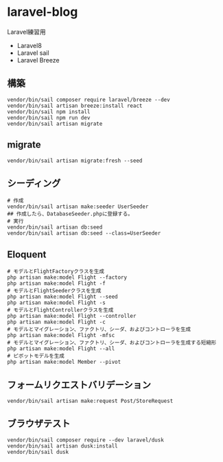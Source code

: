 # laravel-blog

Laravel練習用

- Laravel8
- Laravel sail
- Laravel Breeze

## 構築

```shell
vendor/bin/sail composer require laravel/breeze --dev
vendor/bin/sail artisan breeze:install react
vendor/bin/sail npm install
vendor/bin/sail npm run dev
vendor/bin/sail artisan migrate
```

## migrate

```shell
vendor/bin/sail artisan migrate:fresh --seed
```

## シーディング

```shell
# 作成
vendor/bin/sail artisan make:seeder UserSeeder
## 作成したら、DatabaseSeeder.phpに登録する。
# 実行
vendor/bin/sail artisan db:seed
vendor/bin/sail artisan db:seed --class=UserSeeder

```

## Eloquent

```shell
# モデルとFlightFactoryクラスを生成
php artisan make:model Flight --factory
php artisan make:model Flight -f
# モデルとFlightSeederクラスを生成
php artisan make:model Flight --seed
php artisan make:model Flight -s
# モデルとFlightControllerクラスを生成
php artisan make:model Flight --controller
php artisan make:model Flight -c
# モデルとマイグレーション、ファクトリ、シーダ、およびコントローラを生成
php artisan make:model Flight -mfsc
# モデルとマイグレーション、ファクトリ、シーダ、およびコントローラを生成する短縮形
php artisan make:model Flight --all
# ピボットモデルを生成
php artisan make:model Member --pivot
```

## フォームリクエストバリデーション

```shell
vendor/bin/sail artisan make:request Post/StoreRequest
```


## ブラウザテスト

```shell
vendor/bin/sail composer require --dev laravel/dusk
vendor/bin/sail artisan dusk:install
vendor/bin/sail dusk
```
